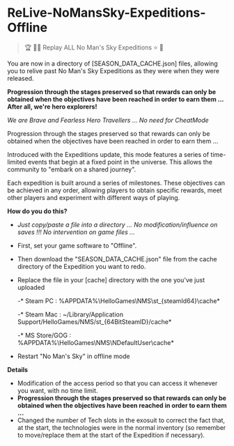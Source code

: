 # ReLive-NoMansSky-Expeditions-Offline

> :trophy: :man_astronaut: Replay ALL No Man's Sky Expeditions :star: :rocket:

You are now in a directory of [SEASON_DATA_CACHE.json] files, allowing you to relive past No Man's Sky Expeditions as they were when they were released.

<b>Progression through the stages preserved so that rewards can only be obtained when the objectives have been reached in order to earn them ... After all, we're hero explorers! </b>

<i>We are Brave and Fearless Hero Travellers ... No need for CheatMode</i>

Progression through the stages preserved so that rewards can only be obtained when the objectives have been reached in order to earn them ...

Introduced with the Expeditions update, this mode features a series of time-limited events that begin at a fixed point in the universe. This allows the community to "embark on a shared journey".

Each expedition is built around a series of milestones. These objectives can be achieved in any order, allowing players to obtain specific rewards, meet other players and experiment with different ways of playing.

<b>How do you do this?</b>
- <i>Just copy/paste a file into a directory ... No modification/influence on saves !!! No intervention on game files ...</i>
- First, set your game software to "Offline".
- Then download the "SEASON_DATA_CACHE.json" file from the cache directory of the Expedition you want to redo.
- Replace the file in your [cache] directory with the one you've just uploaded

  -* Steam PC : %APPDATA%\HelloGames\NMS\st_{steamId64}\cache*

  -* Steam Mac : ~/Library/Application Support/HelloGames/NMS/st_{64BitSteamID}/cache*

  -* MS Store/GOG : %APPDATA%\HelloGames\NMS\NDefaultUser\cache*

- Restart "No Man's Sky" in offline mode

<b>Details</b>
- Modification of the access period so that you can access it whenever you want, with no time limit.
- <b>Progression through the stages preserved so that rewards can only be obtained when the objectives have been reached in order to earn them ...</b>
- Changed the number of Tech slots in the exosuit to correct the fact that, at the start, the technologies were in the normal inventory (so remember to move/replace them at the start of the Expedition if necessary).
